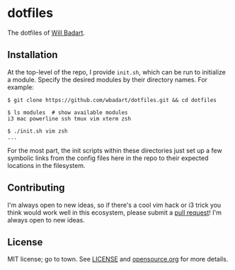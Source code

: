 # dotfiles

The dotfiles of [Will Badart](https://willbadart.com).

## Installation

At the top-level of the repo, I provide `init.sh`, which can be run
to initialize a module. Specify the desired modules by their
directory names. For example:

    $ git clone https://github.com/wbadart/dotfiles.git && cd dotfiles

    $ ls modules  # show available modules
    i3 mac powerline ssh tmux vim xterm zsh

    $ ./init.sh vim zsh
    ...

For the most part, the init scripts within these directories just
set up a few symbolic links from the config files here in the repo
to their expected locations in the filesystem.

## Contributing

I'm always open to new ideas, so if there's a cool vim hack or i3
trick you think would work well in this ecosystem, please submit a
[pull request][PRs]! I'm always open to new ideas.


## License

MIT license; go to town. See [LICENSE] and [opensource.org] for
more details.


[PRs]: https://github.com/wbadart/dotfiles/pulls
[LICENSE]: ./LICENSE
[opensource.org]: https://opensource.org/licenses/MIT
